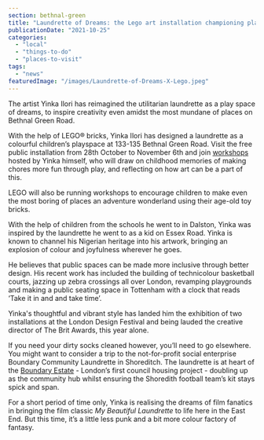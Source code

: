 ```yaml
---
section: bethnal-green
title: "Laundrette of Dreams: the Lego art installation championing playtime"
publicationDate: "2021-10-25"
categories: 
  - "local"
  - "things-to-do"
  - "places-to-visit"
tags: 
  - "news"
featuredImage: "/images/Laundrette-of-Dreams-X-Lego.jpeg"
---
```


The artist Yinka Ilori has reimagined the utilitarian laundrette as a play space of dreams, to inspire creativity even amidst the most mundane of places on Bethnal Green Road.

With the help of LEGO® bricks, Yinka Ilori has designed a laundrette as a colourful children’s playspace at 133-135 Bethnal Green Road. Visit the free public installation from 28th October to November 6th and join [workshops](https://www.eventbrite.co.uk/e/the-lego-group-and-yinka-ilori-present-the-launderette-of-dreams-tickets-191183443827) hosted by Yinka himself, who will draw on childhood memories of making chores more fun through play, and reflecting on how art can be a part of this. 

LEGO will also be running workshops to encourage children to make even the most boring of places an adventure wonderland using their age-old toy bricks.

With the help of children from the schools he went to in Dalston, Yinka was inspired by the laundrette he went to as a kid on Essex Road. Yinka is known to channel his Nigerian heritage into his artwork, bringing an explosion of colour and joyfulness wherever he goes. 

He believes that public spaces can be made more inclusive through better design. His recent work has included the building of technicolour basketball courts, jazzing up zebra crossings all over London, revamping playgrounds and making a public seating space in Tottenham with a clock that reads ‘Take it in and and take time’. 

Yinka's thoughtful and vibrant style has landed him the exhibition of two installations at the London Design Festival and being lauded the creative director of The Brit Awards, this year alone.

If you need your dirty socks cleaned however, you’ll need to go elsewhere. You might want to consider a trip to the not-for-profit social enterprise Boundary Community Laundrette in Shoreditch. The laundrette is at heart of the [Boundary Estate](https://bethnalgreenlondon.co.uk/boundary-estate-history-londons-first-council-housing/) \- London’s first council housing project - doubling up as the community hub whilst ensuring the Shoredith football team’s kit stays spick and span. 

For a short period of time only, Yinka is realising the dreams of film fanatics in bringing the film classic _My Beautiful Laundrette_ to life here in the East End. But this time, it’s a little less punk and a bit more colour factory of fantasy.
